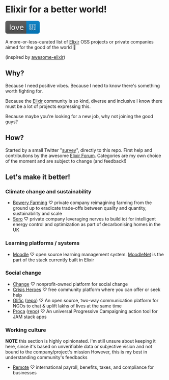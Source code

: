 # Elixir for a better world!

![Make it better!](./media/love-blue.svg)

A more-or-less-curated list of [Elixir](https://elixir-lang.org/) OSS projects or private companies aimed for the good of the world 🧡

(inspired by [awesome-elixir](https://github.com/h4cc/awesome-elixir/))

## Why?

Because I need positive vibes. Because I need to know there's something worth fighting for.

Because the [Elixir](https://elixir-lang.org/) community is so kind, diverse and inclusive I know there must be a lot of projects expressing this.

Because maybe you're looking for a new job, why not joining the good guys?

## How?

Started by a small Twitter "[survey](https://twitter.com/zoten_deschain/status/1490436544221614081)", directly to this repo.
First help and contributions by the awesome [Elixir Forum](https://elixirforum.com/t/elixir-for-a-better-world/45910).
Categories are my own choice of the moment and are subject to change (and feedback!)

## Let's make it better!

### Climate change and sustainability

 * [Bowery Farming](https://boweryfarming.com) ♡ private company reimagining farming from the ground up to eradicate trade-offs between quality and quantity, sustainability and scale
 * [Sero](https://sero.life/) ♡ private company leveraging nerves to build iot for intelligent energy control and optimization as part of decarbonising homes in the UK


### Learning platforms / systems

 * [Moodle](https://moodle.com/) ♡ open source learning management system. [MoodleNet](https://docs.moodle.org/dev/MoodleNet/tech/stack#Rationale_for_choosing_Elixir_for_the_MoodleNet_back-end) is the part of the stack currently built in Elixir

### Social change

 * [Change](https://www.change.org/) ♡ nonprofit-owned platform for social change
 * [Crisis Heroes](https://www.crisisheroes.com/) ♡ free community platform where you can offer or seek help
 * [Glific](https://glific.org/) ([repo](https://github.com/glific/glific)) ♡ An open source, two-way communication platform for NGOs to chat & uplift lakhs of lives at the same time
 * [Proca](https://proca.app/) ([repo](https://github.com/fixthestatusquo/proca-server/tree/main/proca)) ♡ An universal Progressive Campaigning action tool for JAM stack apps

### Working culture

**NOTE** this section is highly opinionated. I'm still unsure about keeping it here, since it's based on unverifiable data or subjective vision and not bound to the company/project's mission
However, this is my best in understanding community's feedbacks

 * [Remote](https://remote.com/) ♡ international payroll, benefits, taxes, and compliance for businesses
